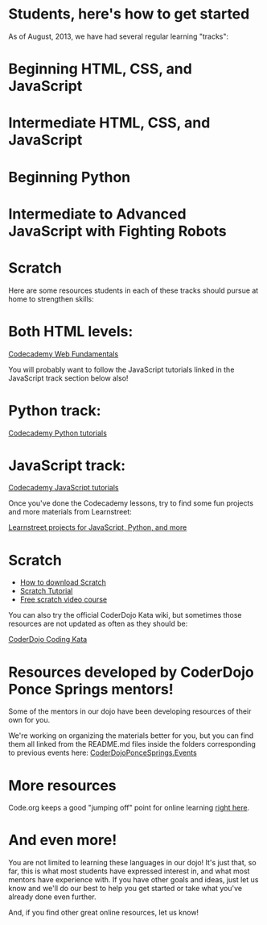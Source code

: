 # Students, here's how to get started

As of August, 2013, we have had several regular learning "tracks":

# Beginning HTML, CSS, and JavaScript
# Intermediate HTML, CSS, and JavaScript
# Beginning Python
# Intermediate to Advanced JavaScript with Fighting Robots
# Scratch

Here are some resources students in each of these tracks should pursue at home to strengthen skills:

# Both HTML levels: 

[Codecademy Web Fundamentals](http://www.codecademy.com/tracks/web)

You will probably want to follow the JavaScript tutorials linked in the JavaScript track section below also!

# Python track: 

[Codecademy Python tutorials](http://www.codecademy.com/tracks/python)

# JavaScript track:

[Codecademy JavaScript tutorials](http://www.codecademy.com/tracks/javascript)

Once you've done the Codecademy lessons, try to find some fun projects and more materials from Learnstreet:

[Learnstreet projects for JavaScript, Python, and more](http://www.learnstreet.com/cg/simple/projects/)


# Scratch

* [How to download Scratch](https://github.com/versionone/CoderDojo-ScratchDemo/blob/master/README.md)
* [Scratch Tutorial](http://scratch.mit.edu/scratchr2/static/__1374511755__//pdfs/help/Getting-Started-Guide-Scratch2.pdf)
* [Free scratch video course](http://www.pluralsight.com/training/Courses/TableOfContents/learning-programming-scratch)

You can also try the official CoderDojo Kata wiki, but sometimes those resources are not updated as often as they should be:

[CoderDojo Coding Kata](http://kata.coderdojo.com/wiki/Main_Page)

# Resources developed by CoderDojo Ponce Springs mentors!

Some of the mentors in our dojo have been developing resources of their own for you.

We're working on organizing the materials better for you, but you can find them all linked from the README.md files 
inside the folders corresponding to previous events here: [CoderDojoPonceSprings.Events](https://github.com/JogoShugh/CoderDojoPonceSprings.Events)

# More resources

Code.org keeps a good "jumping off" point for online learning [right here](http://www.code.org/learn/codehs).

# And even more!

You are not limited to learning these languages in our dojo! It's just that, so far, this is what most students 
have expressed interest in, and what most mentors have experience with. If you have other goals and ideas, just 
let us know and we'll do our best to help you get started or take what you've already done even further.

And, if you find other great online resources, let us know!
